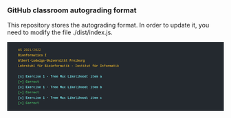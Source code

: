 ### GitHub classroom autograding format

This repository stores the autograding format. In order to update it, you need to modify the file ./dist/index.js.

<img src="./images/autograding.png" alt="autograding"/>
